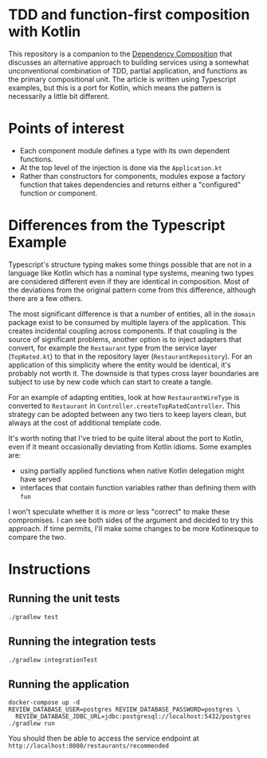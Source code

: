 # TDD and function-first composition with Kotlin

This repository is a companion to the
 [Dependency Composition](https://martinfowler.com/articles/dependency-composition.html)
that discusses an alternative approach to building services using a somewhat unconventional combination of TDD,
partial application, and functions as the primary compositional unit. The article is written using Typescript
examples, but this is a port for Kotlin, which means the pattern is necessarily a little bit different.

# Points of interest

- Each component module defines a type with its own dependent functions.
- At the top level of the injection is done via the `Application.kt`
- Rather than constructors for components, modules expose a factory function that takes dependencies and
  returns either a "configured" function or component.

# Differences from the Typescript Example

Typescript's structure typing makes some things possible that are not in a language like Kotlin which has a nominal type
systems, meaning two types are considered different even if they are identical in composition. Most of the deviations
from the original pattern come from this difference, although there are a few others.

The most significant difference is that a number of entities, all in the `domain` package exist to be consumed by
multiple layers of the application. This creates incidental coupling across components. If that coupling is
the source of significant problems, another option is to inject adapters that convert, for example the `Restaurant`
type from the service layer (`TopRated.kt`) to that in the repository layer (`RestaurantRepository`). For an application
of this simplicity where the entity would be identical, it's probably not worth it. The downside is that types cross
layer boundaries are subject to use by new code which can start to create a tangle.

For an example of adapting entities, look at how `RestaurantWireType` is converted to `Restaurant` in
`Controller.createTopRatedController`. This strategy can be adopted between any two tiers to keep layers clean, but
always at the cost of additional template code.

It's worth noting that I've tried to be quite literal about the port to Kotlin, even if it meant occasionally
deviating from Kotlin idioms. Some examples are:

* using partially applied functions when native Kotlin delegation might have served
* interfaces that contain function variables rather than defining them with `fun`

I won't speculate whether it is more or less "correct" to make these compromises. I can see both sides of the argument
and decided to try this approach. If time permits, I'll make some changes to be more Kotlinesque to compare the two.

# Instructions

## Running the unit tests

    ./gradlew test

## Running the integration tests

    ./gradlew integrationTest

## Running the application

    docker-compose up -d
    REVIEW_DATABASE_USER=postgres REVIEW_DATABASE_PASSWORD=postgres \
      REVIEW_DATABASE_JDBC_URL=jdbc:postgresql://localhost:5432/postgres ./gradlew run

You should then be able to access the service endpoint at `http://localhost:8080/restaurants/recommended`

